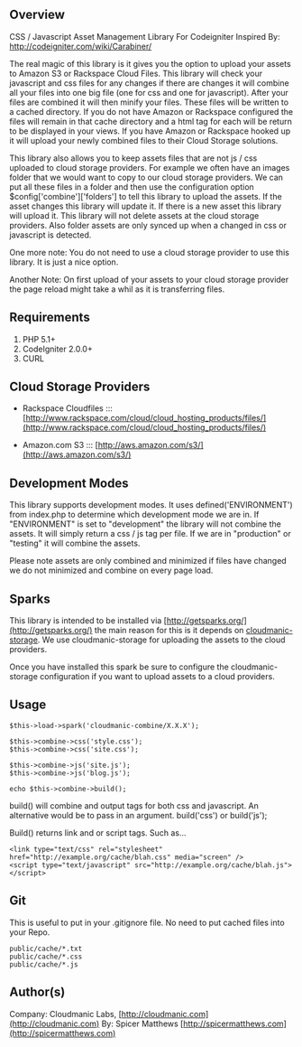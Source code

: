 ## Overview

CSS / Javascript Asset Management Library For Codeigniter
Inspired By: http://codeigniter.com/wiki/Carabiner/

The real magic of this library is it gives you the option to upload your assets to Amazon S3 or Rackspace Cloud Files. This library will check your javascript and css files for any changes if there are changes it will combine all your files into one big file (one for css and one for javascript). After your files are combined it will then minify your files. These files will be written to a cached directory. If you do not have Amazon or Rackspace configured the files will remain in that cache directory and a html tag for each will be return to be displayed in your views. If you have Amazon or Rackspace hooked up it will upload your newly combined files to their Cloud Storage solutions. 

This library also allows you to keep assets files that are not js / css uploaded to cloud storage providers. For example we often have an images folder that we would want to copy to our cloud storage providers. We can put all these files in a folder and then use the configuration option $config['combine']['folders'] to tell this library to upload the assets. If the asset changes this library will update it. If there is a new asset this library will upload it. This library will not delete assets at the cloud storage providers. Also folder assets are only synced up when a changed in css or javascript is detected.

One more note: You do not need to use a cloud storage provider to use this library. It is just a nice option.

Another Note: On first upload of your assets to your cloud storage provider the page reload might take a whil as it is transferring files. 

## Requirements

1. PHP 5.1+
2. CodeIgniter 2.0.0+
3. CURL

## Cloud Storage Providers

- Rackspace Cloudfiles ::: [http://www.rackspace.com/cloud/cloud_hosting_products/files/](http://www.rackspace.com/cloud/cloud_hosting_products/files/)

- Amazon.com S3 ::: [http://aws.amazon.com/s3/](http://aws.amazon.com/s3/)


## Development Modes

This library supports development modes. It uses defined('ENVIRONMENT') from index.php to determine which development mode we are in. If "ENVIRONMENT" is set to "development" the library will not combine the assets. It will simply return a css / js tag per file. If we are in "production" or "testing" it will combine the assets.

Please note assets are only combined and minimized if files have changed we do not minimized and combine on every page load. 

## Sparks

This library is intended to be installed via [http://getsparks.org/](http://getsparks.org/) the main reason for this is it depends on [cloudmanic-storage](http://getsparks.org/packages/cloudmanic-storage/versions/HEAD/show). We use cloudmanic-storage for uploading the assets to the cloud providers.

Once you have installed this spark be sure to configure the cloudmanic-storage configuration if you want to upload assets to a cloud providers.

## Usage 

```
$this->load->spark('cloudmanic-combine/X.X.X');
		
$this->combine->css('style.css');
$this->combine->css('site.css');

$this->combine->js('site.js');
$this->combine->js('blog.js');

echo $this->combine->build();
```

build() will combine and output tags for both css and javascript. An alternative would be to pass in an argument. build('css') or build('js');

Build() returns link and or script tags. Such as...

```
<link type="text/css" rel="stylesheet" href="http://example.org/cache/blah.css" media="screen" />
<script type="text/javascript" src="http://example.org/cache/blah.js"></script>

```

## Git

This is useful to put in your .gitignore file. No need to put cached files into your Repo. 

```
public/cache/*.txt
public/cache/*.css
public/cache/*.js
```

## Author(s) 

Company: Cloudmanic Labs, [http://cloudmanic.com](http://cloudmanic.com)
By: Spicer Matthews [http://spicermatthews.com](http://spicermatthews.com)